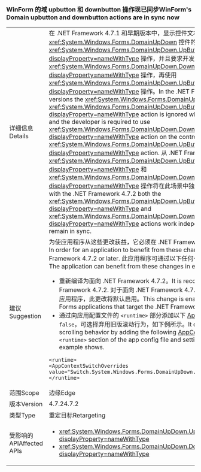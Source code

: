### <a name="winforms-domain-upbutton-and-downbutton-actions-are-in-sync-now"></a><span data-ttu-id="5fb18-101">WinForm 的域 upbutton 和 downbutton 操作现已同步</span><span class="sxs-lookup"><span data-stu-id="5fb18-101">WinForm's Domain upbutton and downbutton actions are in sync now</span></span>

|   |   |
|---|---|
|<span data-ttu-id="5fb18-102">详细信息</span><span class="sxs-lookup"><span data-stu-id="5fb18-102">Details</span></span>|<span data-ttu-id="5fb18-103">在 .NET Framework 4.7.1 和早期版本中，显示控件文本时会忽视 <xref:System.Windows.Forms.DomainUpDown> 控件的 <xref:System.Windows.Forms.DomainUpDown.UpButton?displayProperty=nameWithType> 操作，并且要求开发人员先使用控件上的 <xref:System.Windows.Forms.DomainUpDown.DownButton?displayProperty=nameWithType> 操作，再使用 <xref:System.Windows.Forms.DomainUpDown.UpButton?displayProperty=nameWithType> 操作。</span><span class="sxs-lookup"><span data-stu-id="5fb18-103">In the .NET Framework 4.7.1 and previous versions the <xref:System.Windows.Forms.DomainUpDown> control's <xref:System.Windows.Forms.DomainUpDown.UpButton?displayProperty=nameWithType> action is ignored when control text is present, and the developer is required to use <xref:System.Windows.Forms.DomainUpDown.DownButton?displayProperty=nameWithType> action on the control before using <xref:System.Windows.Forms.DomainUpDown.UpButton?displayProperty=nameWithType> action.</span></span> <span data-ttu-id="5fb18-104">从 .NET Framework 4.7.2 开始，<xref:System.Windows.Forms.DomainUpDown.UpButton?displayProperty=nameWithType> 和 <xref:System.Windows.Forms.DomainUpDown.DownButton?displayProperty=nameWithType> 操作将在此场景中独立工作，并保持同步。</span><span class="sxs-lookup"><span data-stu-id="5fb18-104">Starting with the .NET Framework 4.7.2 both the <xref:System.Windows.Forms.DomainUpDown.UpButton?displayProperty=nameWithType> and <xref:System.Windows.Forms.DomainUpDown.DownButton?displayProperty=nameWithType> actions work independently in this scenario and remain in sync.</span></span>|
|<span data-ttu-id="5fb18-105">建议</span><span class="sxs-lookup"><span data-stu-id="5fb18-105">Suggestion</span></span>|<span data-ttu-id="5fb18-106">为使应用程序从这些更改获益，它必须在 .NET Framework 4.7.2 或更高版本上运行。</span><span class="sxs-lookup"><span data-stu-id="5fb18-106">In order for an application to benefit from these changes, it must run on the .NET Framework 4.7.2 or later.</span></span> <span data-ttu-id="5fb18-107">此应用程序可通过以下任何一种方式从这些更改中获益：</span><span class="sxs-lookup"><span data-stu-id="5fb18-107">The application can benefit from these changes in either of the following ways:</span></span><ul><li><span data-ttu-id="5fb18-108">重新编译为面向 .NET Framework 4.7.2。</span><span class="sxs-lookup"><span data-stu-id="5fb18-108">It is recompiled to target the .NET Framework 4.7.2.</span></span> <span data-ttu-id="5fb18-109">对于面向 .NET Framework 4.7.2 或更高版本的 Windows 窗体应用程序，此更改将默认启用。</span><span class="sxs-lookup"><span data-stu-id="5fb18-109">This change is enabled by default on Windows Forms applications that target the .NET Framework 4.7.2 or later.</span></span></li><li><span data-ttu-id="5fb18-110">通过向应用配置文件的 <code>&lt;runtime&gt;</code> 部分添加以下 [AppContext 开关](https://docs.microsoft.com/dotnet/framework/configure-apps/file-schema/runtime/appcontextswitchoverrides-element)并将其设置为 <code>false</code>，可选择弃用旧版滚动行为，如下例所示。</span><span class="sxs-lookup"><span data-stu-id="5fb18-110">It opts out of the legacy scrolling behavior by adding the following [AppContext Switch](https://docs.microsoft.com/dotnet/framework/configure-apps/file-schema/runtime/appcontextswitchoverrides-element) to the <code>&lt;runtime&gt;</code> section of the app config file and setting it to <code>false</code>, as the following example shows.</span></span></li></ul><pre><code class="lang-xml">&lt;runtime&gt;&#13;&#10;&lt;AppContextSwitchOverrides value=&quot;Switch.System.Windows.Forms.DomainUpDown.UseLegacyScrolling=false&quot;/&gt;&#13;&#10;&lt;/runtime&gt;&#13;&#10;</code></pre>|
|<span data-ttu-id="5fb18-111">范围</span><span class="sxs-lookup"><span data-stu-id="5fb18-111">Scope</span></span>|<span data-ttu-id="5fb18-112">边缘</span><span class="sxs-lookup"><span data-stu-id="5fb18-112">Edge</span></span>|
|<span data-ttu-id="5fb18-113">版本</span><span class="sxs-lookup"><span data-stu-id="5fb18-113">Version</span></span>|<span data-ttu-id="5fb18-114">4.7.2</span><span class="sxs-lookup"><span data-stu-id="5fb18-114">4.7.2</span></span>|
|<span data-ttu-id="5fb18-115">类型</span><span class="sxs-lookup"><span data-stu-id="5fb18-115">Type</span></span>|<span data-ttu-id="5fb18-116">重定目标</span><span class="sxs-lookup"><span data-stu-id="5fb18-116">Retargeting</span></span>|
|<span data-ttu-id="5fb18-117">受影响的 API</span><span class="sxs-lookup"><span data-stu-id="5fb18-117">Affected APIs</span></span>|<ul><li><xref:System.Windows.Forms.DomainUpDown.UpButton?displayProperty=nameWithType></li><li><xref:System.Windows.Forms.DomainUpDown.DownButton?displayProperty=nameWithType></li></ul>|

